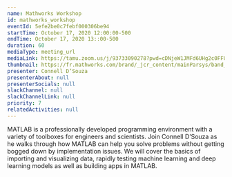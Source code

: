 ```yaml
---
name: Mathworks Workshop
id: mathworks_workshop
eventId: 5efe2be0c7febf000306be94
startTime: October 17, 2020 12:00:00-500
endTime: October 17, 2020 13::00-500
duration: 60
mediaType: meeting_url
mediaLink: https://tamu.zoom.us/j/93733090278?pwd=cDNjeW1JMFd6UHg2c0FFUDczSVBQZz09
thumbnail: https://fr.mathworks.com/brand/_jcr_content/mainParsys/band_1065211270_copy_44377276/mainParsys/columns_copy/3/image.adapt.full.high.svg/1590724058164.svg
presenter: Connell D’Souza
presenterAbout: null
presenterSocials: null
slackChannel: null
slackChannelLink: null
priority: 7
relatedActivities: null
---
```


MATLAB is a professionally developed programming environment with a variety of toolboxes for engineers and scientists. Join Connell D’Souza as he walks through how MATLAB can help you solve problems without getting bogged down by implementation issues. We will cover the basics of importing and visualizing data, rapidly testing machine learning and deep learning models as well as building apps in MATLAB.
